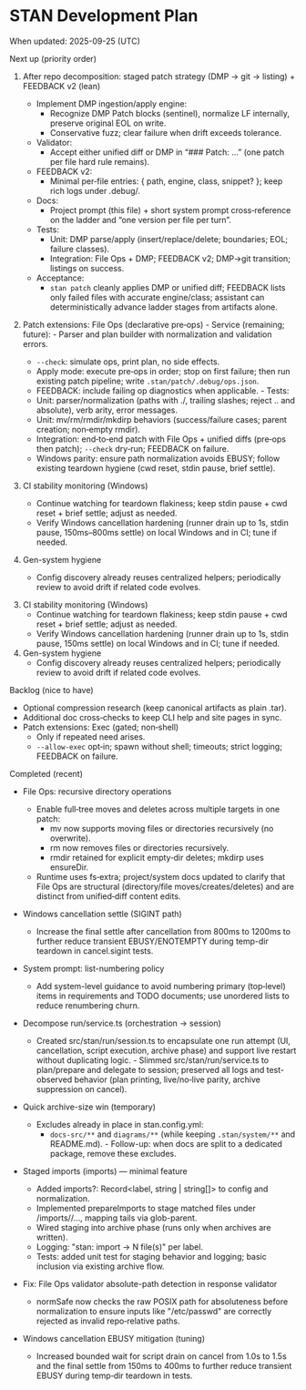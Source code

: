 # STAN Development Plan

When updated: 2025-09-25 (UTC)

Next up (priority order)

1. After repo decomposition: staged patch strategy (DMP → git → listing) + FEEDBACK v2 (lean)
   - Implement DMP ingestion/apply engine:
     - Recognize DMP Patch blocks (sentinel), normalize LF internally, preserve original EOL on write.
     - Conservative fuzz; clear failure when drift exceeds tolerance.
   - Validator:
     - Accept either unified diff or DMP in “### Patch: …” (one patch per file hard rule remains).
   - FEEDBACK v2:
     - Minimal per‑file entries: { path, engine, class, snippet? }; keep rich logs under .debug/.
   - Docs:
     - Project prompt (this file) + short system prompt cross‑reference on the ladder and “one version per file per turn”.
   - Tests:
     - Unit: DMP parse/apply (insert/replace/delete; boundaries; EOL; failure classes).
     - Integration: File Ops + DMP; FEEDBACK v2; DMP→git transition; listings on success.
   - Acceptance:
     - `stan patch` cleanly applies DMP or unified diff; FEEDBACK lists only failed files with accurate engine/class; assistant can deterministically advance ladder stages from artifacts alone.

1. Patch extensions: File Ops (declarative pre‑ops) - Service (remaining; future): - Parser and plan builder with normalization and validation errors.
   - `--check`: simulate ops, print plan, no side effects.
   - Apply mode: execute pre‑ops in order; stop on first failure; then run existing patch pipeline; write `.stan/patch/.debug/ops.json`.
   - FEEDBACK: include failing op diagnostics when applicable. - Tests:
   - Unit: parser/normalization (paths with ./, trailing slashes; reject .. and absolute), verb arity, error messages.
   - Unit: mv/rm/rmdir/mkdirp behaviors (success/failure cases; parent creation; non‑empty rmdir).
   - Integration: end‑to‑end patch with File Ops + unified diffs (pre‑ops then patch); `--check` dry‑run; FEEDBACK on failure.
   - Windows parity: ensure path normalization avoids EBUSY; follow existing teardown hygiene (cwd reset, stdin pause, brief settle).
1. CI stability monitoring (Windows)
   - Continue watching for teardown flakiness; keep stdin pause + cwd reset + brief settle; adjust as needed.
   - Verify Windows cancellation hardening (runner drain up to 1s, stdin pause, 150ms–800ms settle) on local Windows and in CI; tune if needed.
1. Gen-system hygiene
   - Config discovery already reuses centralized helpers; periodically review to avoid drift if related code evolves.

3) CI stability monitoring (Windows)
   - Continue watching for teardown flakiness; keep stdin pause + cwd reset + brief settle; adjust as needed.
   - Verify Windows cancellation hardening (runner drain up to 1s, stdin pause, 150ms settle) on local Windows and in CI; tune if needed.
4) Gen-system hygiene
   - Config discovery already reuses centralized helpers; periodically review to avoid drift if related code evolves.

Backlog (nice to have)

- Optional compression research (keep canonical artifacts as plain .tar).
- Additional doc cross‑checks to keep CLI help and site pages in sync.
- Patch extensions: Exec (gated; non‑shell)
  - Only if repeated need arises.
  - `--allow-exec` opt‑in; spawn without shell; timeouts; strict logging; FEEDBACK on failure.

Completed (recent)

- File Ops: recursive directory operations
  - Enable full‑tree moves and deletes across multiple targets in one patch:
    - mv now supports moving files or directories recursively (no overwrite).
    - rm now removes files or directories recursively.
    - rmdir retained for explicit empty‑dir deletes; mkdirp uses ensureDir.
  - Runtime uses fs‑extra; project/system docs updated to clarify that File Ops
    are structural (directory/file moves/creates/deletes) and are distinct from
    unified‑diff content edits.

- Windows cancellation settle (SIGINT path)
  - Increase the final settle after cancellation from 800ms to 1200ms to further reduce transient EBUSY/ENOTEMPTY during temp-dir teardown in cancel.sigint tests.
- System prompt: list-numbering policy
  - Add system-level guidance to avoid numbering primary (top‑level) items in
    requirements and TODO documents; use unordered lists to reduce renumbering churn.

- Decompose run/service.ts (orchestration → session)
  - Created src/stan/run/session.ts to encapsulate one run attempt (UI, cancellation, script execution, archive phase) and support live restart without duplicating logic. - Slimmed src/stan/run/service.ts to plan/prepare and delegate to session; preserved all logs and test-observed behavior (plan printing, live/no‑live parity, archive suppression on cancel).
- Quick archive-size win (temporary)
  - Excludes already in place in stan.config.yml:
    - `docs-src/**` and `diagrams/**` (while keeping `.stan/system/**` and README.md). - Follow-up: when docs are split to a dedicated package, remove these excludes.

- Staged imports (imports) — minimal feature
  - Added imports?: Record<label, string | string[]> to config and normalization.
  - Implemented prepareImports to stage matched files under <stanPath>/imports/<label>/..., mapping tails via glob-parent.
  - Wired staging into archive phase (runs only when archives are written).
  - Logging: "stan: import <label> -> N file(s)" per label.
  - Tests: added unit test for staging behavior and logging; basic inclusion via existing archive flow.
- Fix: File Ops validator absolute-path detection in response validator
  - normSafe now checks the raw POSIX path for absoluteness before normalization to ensure inputs like "/etc/passwd" are correctly rejected as invalid repo‑relative paths.

- Windows cancellation EBUSY mitigation (tuning)
  - Increased bounded wait for script drain on cancel from 1.0s to 1.5s and the final settle from 150ms to 400ms to further reduce transient EBUSY during temp‑dir teardown in tests.
